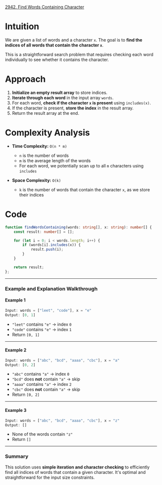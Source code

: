 [2942. Find Words Containing Character](https://leetcode.com/problems/find-words-containing-character/)

# Intuition
We are given a list of words and a character `x`. The goal is to **find the indices of all words that contain the character `x`**.  

This is a straightforward search problem that requires checking each word individually to see whether it contains the character.

# Approach
1. **Initialize an empty result array** to store indices.
2. **Iterate through each word** in the input array `words`.
3. For each word, **check if the character `x` is present** using `includes(x)`.
4. If the character is present, **store the index** in the result array.
5. Return the result array at the end.

# Complexity Analysis

- **Time Complexity:** `O(n * m)`  
  - `n` is the number of words  
  - `m` is the average length of the words  
  - For each word, we potentially scan up to all `m` characters using `includes`
  
- **Space Complexity:** `O(k)`  
  - `k` is the number of words that contain the character `x`, as we store their indices

# Code

```ts
function findWordsContaining(words: string[], x: string): number[] {
    const result: number[] = [];

    for (let i = 0; i < words.length; i++) {
        if (words[i].includes(x)) {
            result.push(i);
        }
    }

    return result;
};

```

---

### Example and Explanation Walkthrough  

#### Example 1  
```ts
Input: words = ["leet", "code"], x = "e"
Output: [0, 1]
```
- `"leet"` contains `"e"` → index `0`
- `"code"` contains `"e"` → index `1`
- Return `[0, 1]`

---

#### Example 2  
```ts
Input: words = ["abc", "bcd", "aaaa", "cbc"], x = "a"
Output: [0, 2]
```
- `"abc"` contains `"a"` → index `0`
- `"bcd"` does **not** contain `"a"` → skip
- `"aaaa"` contains `"a"` → index `2`
- `"cbc"` does **not** contain `"a"` → skip
- Return `[0, 2]`

---

#### Example 3  
```ts
Input: words = ["abc", "bcd", "aaaa", "cbc"], x = "z"
Output: []
```
- None of the words contain `"z"`
- Return `[]`

---

### Summary

This solution uses **simple iteration and character checking** to efficiently find all indices of words that contain a given character. It's optimal and straightforward for the input size constraints.